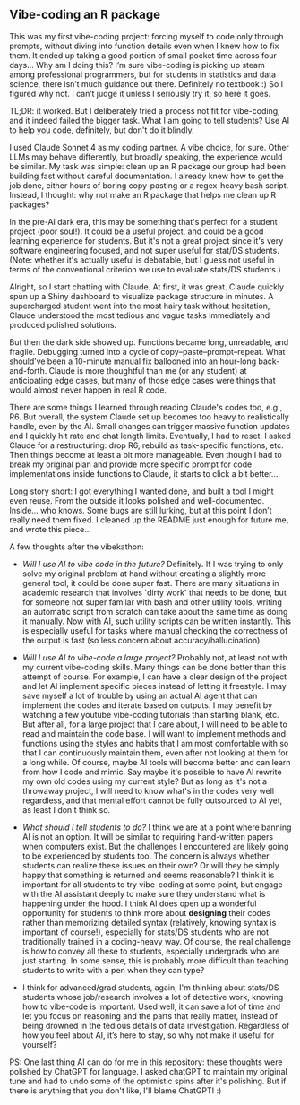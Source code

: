## Vibe-coding an R package 

This was my first vibe-coding project: forcing myself to code only through prompts, without diving into function details even when I knew how to fix them. It ended up taking a good portion of small pocket time across four days... Why am I doing this? I’m sure vibe-coding is picking up steam among professional programmers, but for students in statistics and data science, there isn’t much guidance out there. Definitely no textbook :) So I figured why not. I can’t judge it unless I seriously try it, so here it goes.

TL;DR: it worked. But I deliberately tried a process not fit for vibe-coding, and it indeed failed the bigger task. What I am going to tell students? Use AI to help you code, definitely, but don't do it blindly.

I used Claude Sonnet 4 as my coding partner. A vibe choice, for sure. Other LLMs may behave differently, but broadly speaking, the experience would be similar. My task was simple: clean up an R package our group had been building fast without careful documentation. I already knew how to get the job done, either hours of boring copy-pasting or a regex-heavy bash script. Instead, I thought: why not make an R package that helps me clean up R packages?

In the pre-AI dark era, this may be something that's perfect for a student project (poor soul!). It could be a useful project, and could be a good learning experience for students. But it's not a great project since it's very software engineering focused, and not super useful for stat/DS students. (Note: whether it's actually useful is debatable, but I guess not useful in terms of the conventional criterion we use to evaluate stats/DS students.)  

Alright, so I start chatting with Claude. At first, it was great. Claude quickly spun up a Shiny dashboard to visualize package structure in minutes. A supercharged student went into the most hairy task without hesitation, Claude understood the most tedious and vague tasks immediately and produced polished solutions.

But then the dark side showed up. Functions became long, unreadable, and fragile. Debugging turned into a cycle of copy–paste–prompt–repeat. What should’ve been a 10-minute manual fix ballooned into an hour-long back-and-forth. Claude is more thoughtful than me (or any student) at anticipating edge cases, but many of those edge cases were things that would almost never happen in real R code.

There are some things I learned through reading Claude's codes too, e.g., R6. But overall, the system Claude set up becomes too heavy to realistically handle, even by the AI. Small changes can trigger massive function updates and I quickly hit rate and chat length limits. Eventually, I had to reset. I asked Claude for a restructuring: drop R6, rebuild as task-specific functions, etc. Then things become at least a bit more manageable. Even though I had to break my original plan and provide more specific prompt for code implementations inside functions to Claude, it starts to click a bit better...

Long story short: I got everything I wanted done, and built a tool I might even reuse. From the outside it looks polished and well-documented. Inside… who knows. Some bugs are still lurking, but at this point I don’t really need them fixed. I cleaned up the README just enough for future me, and wrote this piece...

A few thoughts after the vibekathon:

- _Will I use AI to vibe code in the future?_ Definitely. If I was trying to only solve my original problem at hand without creating a slightly more general tool, it could be done super fast. There are many situations in academic research that involves `dirty work' that needs to be done, but for someone not super familar with bash and other utility tools, writing an automatic script from scratch can take about the same time as doing it manually. Now with AI, such utility scripts can be written instantly. This is especially useful for tasks where manual checking the correctness of the output is fast (so less concern about accuracy/hallucination).

- _Will I use AI to vibe-code a large project?_ Probably not, at least not with my current vibe-coding skills. Many things can be done better than this attempt of course. For example, I can have a clear design of the project and let AI implement specific pieces instead of letting it freestyle. I may save myself a lot of trouble by using an actual AI agent that can implement the codes and iterate based on outputs. I may benefit by watching a few youtube vibe-coding tutorials than starting blank, etc. But after all, for a large project that I care about, I will need to be able to read and maintain the code base. I will want to implement methods and functions using the styles and habits that I am most comfortable with so that I can continuously maintain them, even after not looking at them for a long while. Of course, maybe AI tools will become better and can learn from how I code and mimic. Say maybe it's possible to have AI rewrite my own old codes using my current style? But as long as it's not a throwaway project, I will need to know what's in the codes very well regardless, and that mental effort cannot be fully outsourced to AI yet, as least I don't think so.

- _What should I tell students to do?_ I think we are at a point where banning AI is not an option. It will be similar to requiring hand-written papers when computers exist. But the challenges I encountered are likely going to be experienced by students too. The concern is always whether students can realize these issues on their own? Or will they be simply happy that something is returned and seems reasonable? I think it is important for all students to try vibe-coding at some point, but engage with the AI assistant deeply to make sure they understand what is happening under the hood. I think AI does open up a wonderful opportunity for students to think more about **designing** their codes rather than memorizing detailed syntax (relatively, knowing syntax is important of course!), especially for stats/DS students who are not traditionally trained in a coding-heavy way. Of course, the real challenge is how to convey all these to students, especially undergrads who are just starting. In some sense, this is probably more difficult than teaching students to write with a pen when they can type?

- I think for advanced/grad students, again, I'm thinking about stats/DS students whose job/research involves a lot of detective work, knowing how to vibe-code is important. Used well, it can save a lot of time and let you focus on reasoning and the parts that really matter, instead of being drowned in the tedious details of data investigation. Regardless of how you feel about AI, it’s here to stay, so why not make it useful for yourself?


PS: One last thing AI can do for me in this repository: these thoughts were polished by ChatGPT for language. I asked chatGPT to maintain my original tune and had to undo some of the optimistic spins after it's polishing. But if there is anything that you don't like, I'll blame ChatGPT! :)






















